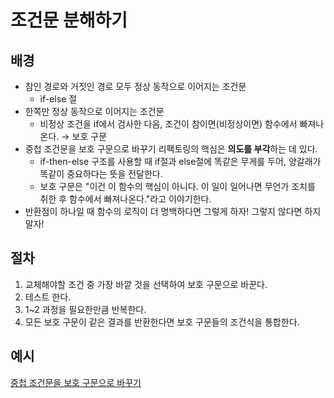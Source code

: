 # 조건문 분해하기
## 배경
- 참인 경로와 거짓인 경로 모두 정상 동작으로 이어지는 조건문
  - if-else 절
- 한쪽만 정상 동작으로 이어지는 조건문
  - 비정상 조건을 if에서 검사한 다음, 조건이 참이면(비정상이면) 함수에서 빠져나온다.
  → 보호 구문
- 중첩 조건문을 보호 구문으로 바꾸기 리팩토링의 핵심은 **의도를 부각**하는 데 있다.
  - if-then-else 구조를 사용할 때 if절과 else절에 똑같은 무게를 두어, 양갈래가 똑같이 중요하다는 뜻을 전달한다.
  - 보호 구문은 "이건 이 함수의 핵심이 아니다. 이 일이 일어나면 무언가 조치를 취한 후 함수에서 빠져나온다."라고 이야기한다.
- 반환점이 하나일 때 함수의 로직이 더 명백하다면 그렇게 하자! 그렇지 않다면 하지 말자!
 
## 절차 
1. 교체해야할 조건 중 가장 바깥 것을 선택하여 보호 구문으로 바꾼다.
2. 테스트 한다.
3. 1~2 과정을 필요한만큼 반복한다.
4. 모든 보호 구문이 같은 결과를 반환한다면 보호 구문들의 조건식을 통합한다.

## 예시
[중첩 조건문을 보호 구문으로 바꾸기](/example.js)<br>